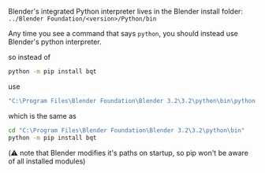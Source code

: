 Blender's integrated Python interpreter lives in the Blender install folder:  
`../Blender Foundation/<version>/Python/bin`

Any time you see a command that says `python`, you should instead use Blender's python interpreter.

so instead of 
```bash
python -m pip install bqt
```
use
```bash
"C:\Program Files\Blender Foundation\Blender 3.2\3.2\python\bin\python.exe" -m pip install bqt
```
which is the same as
```bash
cd "C:\Program Files\Blender Foundation\Blender 3.2\3.2\python\bin"
python -m pip install bqt
```

(⚠️ note that Blender modifies it's paths on startup, so pip won't be aware of all installed modules)